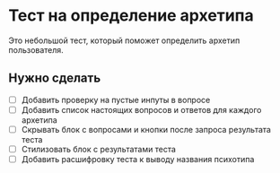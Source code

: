# Тест на определение архетипа

Это небольшой тест, который поможет определить архетип пользователя.

## Нужно сделать
- [ ] Добавить проверку на пустые инпуты в вопросе
- [ ] Добавить список настоящих вопросов и ответов для каждого архетипа
- [ ] Скрывать блок с вопросами и кнопки после запроса результата теста
- [ ] Стилизовать блок с результатами теста
- [ ] Добавить расшифровку теста к выводу названия психотипа
